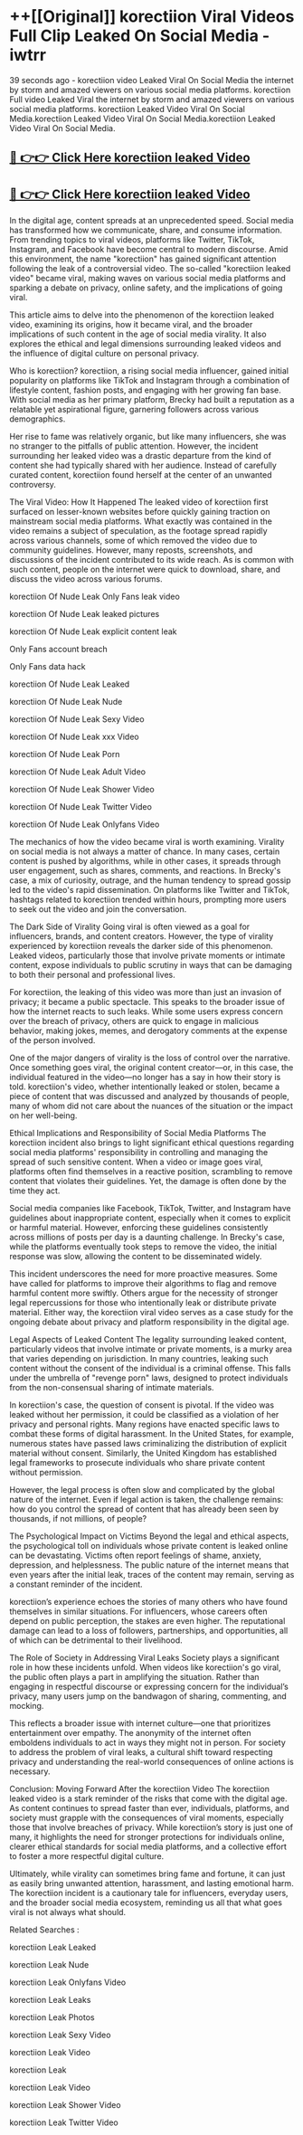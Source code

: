 # ++[[Original]] korectiion Viral Videos Full Clip Leaked On Social Media - iwtrr<br>

39 seconds ago - korectiion video Leaked Viral On Social Media the internet by storm and amazed viewers on various social media platforms.
korectiion Full video Leaked Viral the internet by storm and amazed viewers on various social media platforms. korectiion Leaked Video Viral On Social Media.korectiion Leaked Video Viral On Social Media.korectiion Leaked Video Viral On Social Media.<br>


## [🔴 👉👉 Click Here korectiion leaked Video ](https://onlyclips.site?title=korectiion&ref=git)

## [🔴 👉👉 Click Here korectiion leaked Video ](https://onlyclips.site?title=korectiion&ref=git)

In the digital age, content spreads at an unprecedented speed. Social media has transformed how we communicate, share, and consume information. From trending topics to viral videos, platforms like Twitter, TikTok, Instagram, and Facebook have become central to modern discourse. Amid this environment, the name "korectiion" has gained significant attention following the leak of a controversial video. The so-called "korectiion leaked video" became viral, making waves on various social media platforms and sparking a debate on privacy, online safety, and the implications of going viral.

This article aims to delve into the phenomenon of the korectiion leaked video, examining its origins, how it became viral, and the broader implications of such content in the age of social media virality. It also explores the ethical and legal dimensions surrounding leaked videos and the influence of digital culture on personal privacy.

Who is korectiion?
korectiion, a rising social media influencer, gained initial popularity on platforms like TikTok and Instagram through a combination of lifestyle content, fashion posts, and engaging with her growing fan base. With social media as her primary platform, Brecky had built a reputation as a relatable yet aspirational figure, garnering followers across various demographics.

Her rise to fame was relatively organic, but like many influencers, she was no stranger to the pitfalls of public attention. However, the incident surrounding her leaked video was a drastic departure from the kind of content she had typically shared with her audience. Instead of carefully curated content, korectiion found herself at the center of an unwanted controversy.

The Viral Video: How It Happened
The leaked video of korectiion first surfaced on lesser-known websites before quickly gaining traction on mainstream social media platforms. What exactly was contained in the video remains a subject of speculation, as the footage spread rapidly across various channels, some of which removed the video due to community guidelines. However, many reposts, screenshots, and discussions of the incident contributed to its wide reach. As is common with such content, people on the internet were quick to download, share, and discuss the video across various forums.

korectiion Of Nude Leak Only Fans leak video

korectiion Of Nude Leak leaked pictures

korectiion Of Nude Leak explicit content leak

Only Fans account breach

Only Fans data hack

korectiion Of Nude Leak Leaked

korectiion Of Nude Leak Nude

korectiion Of Nude Leak Sexy Video

korectiion Of Nude Leak xxx Video

korectiion Of Nude Leak Porn

korectiion Of Nude Leak Adult Video

korectiion Of Nude Leak Shower Video

korectiion Of Nude Leak Twitter Video

korectiion Of Nude Leak Onlyfans Video

The mechanics of how the video became viral is worth examining. Virality on social media is not always a matter of chance. In many cases, certain content is pushed by algorithms, while in other cases, it spreads through user engagement, such as shares, comments, and reactions. In Brecky's case, a mix of curiosity, outrage, and the human tendency to spread gossip led to the video's rapid dissemination. On platforms like Twitter and TikTok, hashtags related to korectiion trended within hours, prompting more users to seek out the video and join the conversation.

The Dark Side of Virality
Going viral is often viewed as a goal for influencers, brands, and content creators. However, the type of virality experienced by korectiion reveals the darker side of this phenomenon. Leaked videos, particularly those that involve private moments or intimate content, expose individuals to public scrutiny in ways that can be damaging to both their personal and professional lives.

For korectiion, the leaking of this video was more than just an invasion of privacy; it became a public spectacle. This speaks to the broader issue of how the internet reacts to such leaks. While some users express concern over the breach of privacy, others are quick to engage in malicious behavior, making jokes, memes, and derogatory comments at the expense of the person involved.

One of the major dangers of virality is the loss of control over the narrative. Once something goes viral, the original content creator—or, in this case, the individual featured in the video—no longer has a say in how their story is told. korectiion's video, whether intentionally leaked or stolen, became a piece of content that was discussed and analyzed by thousands of people, many of whom did not care about the nuances of the situation or the impact on her well-being.

Ethical Implications and Responsibility of Social Media Platforms
The korectiion incident also brings to light significant ethical questions regarding social media platforms' responsibility in controlling and managing the spread of such sensitive content. When a video or image goes viral, platforms often find themselves in a reactive position, scrambling to remove content that violates their guidelines. Yet, the damage is often done by the time they act.

Social media companies like Facebook, TikTok, Twitter, and Instagram have guidelines about inappropriate content, especially when it comes to explicit or harmful material. However, enforcing these guidelines consistently across millions of posts per day is a daunting challenge. In Brecky's case, while the platforms eventually took steps to remove the video, the initial response was slow, allowing the content to be disseminated widely.

This incident underscores the need for more proactive measures. Some have called for platforms to improve their algorithms to flag and remove harmful content more swiftly. Others argue for the necessity of stronger legal repercussions for those who intentionally leak or distribute private material. Either way, the korectiion viral video serves as a case study for the ongoing debate about privacy and platform responsibility in the digital age.

Legal Aspects of Leaked Content
The legality surrounding leaked content, particularly videos that involve intimate or private moments, is a murky area that varies depending on jurisdiction. In many countries, leaking such content without the consent of the individual is a criminal offense. This falls under the umbrella of "revenge porn" laws, designed to protect individuals from the non-consensual sharing of intimate materials.

In korectiion's case, the question of consent is pivotal. If the video was leaked without her permission, it could be classified as a violation of her privacy and personal rights. Many regions have enacted specific laws to combat these forms of digital harassment. In the United States, for example, numerous states have passed laws criminalizing the distribution of explicit material without consent. Similarly, the United Kingdom has established legal frameworks to prosecute individuals who share private content without permission.

However, the legal process is often slow and complicated by the global nature of the internet. Even if legal action is taken, the challenge remains: how do you control the spread of content that has already been seen by thousands, if not millions, of people?

The Psychological Impact on Victims
Beyond the legal and ethical aspects, the psychological toll on individuals whose private content is leaked online can be devastating. Victims often report feelings of shame, anxiety, depression, and helplessness. The public nature of the internet means that even years after the initial leak, traces of the content may remain, serving as a constant reminder of the incident.

korectiion’s experience echoes the stories of many others who have found themselves in similar situations. For influencers, whose careers often depend on public perception, the stakes are even higher. The reputational damage can lead to a loss of followers, partnerships, and opportunities, all of which can be detrimental to their livelihood.

The Role of Society in Addressing Viral Leaks
Society plays a significant role in how these incidents unfold. When videos like korectiion's go viral, the public often plays a part in amplifying the situation. Rather than engaging in respectful discourse or expressing concern for the individual’s privacy, many users jump on the bandwagon of sharing, commenting, and mocking.

This reflects a broader issue with internet culture—one that prioritizes entertainment over empathy. The anonymity of the internet often emboldens individuals to act in ways they might not in person. For society to address the problem of viral leaks, a cultural shift toward respecting privacy and understanding the real-world consequences of online actions is necessary.

Conclusion: Moving Forward After the korectiion Video
The korectiion leaked video is a stark reminder of the risks that come with the digital age. As content continues to spread faster than ever, individuals, platforms, and society must grapple with the consequences of viral moments, especially those that involve breaches of privacy. While korectiion’s story is just one of many, it highlights the need for stronger protections for individuals online, clearer ethical standards for social media platforms, and a collective effort to foster a more respectful digital culture.

Ultimately, while virality can sometimes bring fame and fortune, it can just as easily bring unwanted attention, harassment, and lasting emotional harm. The korectiion incident is a cautionary tale for influencers, everyday users, and the broader social media ecosystem, reminding us all that what goes viral is not always what should.

Related Searches :

korectiion Leak Leaked

korectiion Leak Nude

korectiion Leak Onlyfans Video

korectiion Leak Leaks

korectiion Leak Photos

korectiion Leak Sexy Video

korectiion Leak Video

korectiion Leak

korectiion Leak Video

korectiion Leak Shower Video

korectiion Leak Twitter Video

